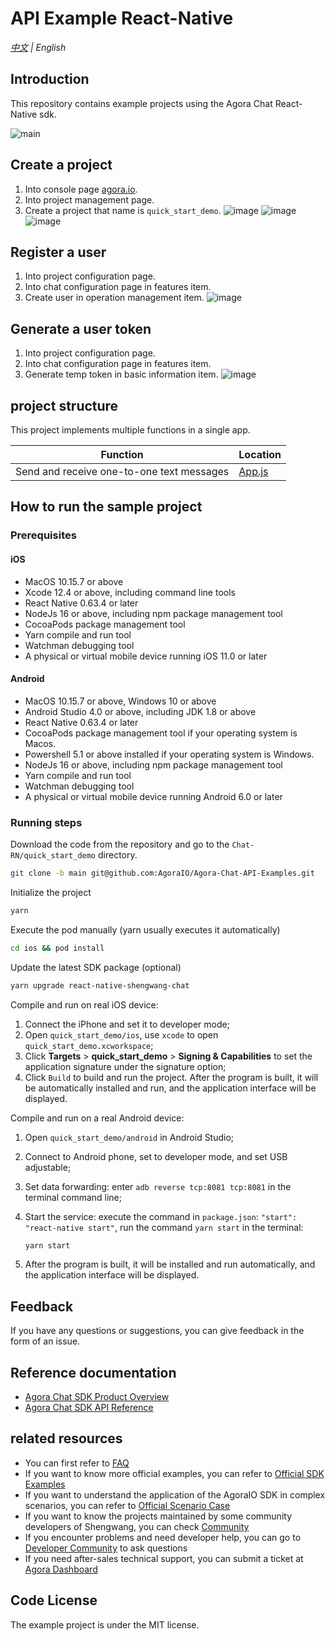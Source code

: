 # API Example React-Native

_[中文](README.zh.md) | English_

## Introduction

This repository contains example projects using the Agora Chat React-Native sdk.

![main](./res/main.jpg)

## Create a project

1. Into console page [agora.io](https://console.agora.io).
2. Into project management page.
3. Create a project that name is `quick_start_demo`.
   ![image](./res/1.png)
   ![image](./res/2.png)
   ![image](./res/3.png)

## Register a user

1. Into project configuration page.
2. Into chat configuration page in features item.
3. Create user in operation management item.
   ![image](./res/4.png)

## Generate a user token

1. Into project configuration page.
2. Into chat configuration page in features item.
3. Generate temp token in basic information item.
   ![image](./res/5.png)

## project structure

This project implements multiple functions in a single app.

| Function                                  | Location           |
| ----------------------------------------- | ------------------ |
| Send and receive one-to-one text messages | [App.js](./App.js) |

## How to run the sample project

### Prerequisites

#### iOS

- MacOS 10.15.7 or above
- Xcode 12.4 or above, including command line tools
- React Native 0.63.4 or later
- NodeJs 16 or above, including npm package management tool
- CocoaPods package management tool
- Yarn compile and run tool
- Watchman debugging tool
- A physical or virtual mobile device running iOS 11.0 or later

#### Android

- MacOS 10.15.7 or above, Windows 10 or above
- Android Studio 4.0 or above, including JDK 1.8 or above
- React Native 0.63.4 or later
- CocoaPods package management tool if your operating system is Macos.
- Powershell 5.1 or above installed if your operating system is Windows.
- NodeJs 16 or above, including npm package management tool
- Yarn compile and run tool
- Watchman debugging tool
- A physical or virtual mobile device running Android 6.0 or later

### Running steps

Download the code from the repository and go to the `Chat-RN/quick_start_demo` directory.

```sh
git clone -b main git@github.com:AgoraIO/Agora-Chat-API-Examples.git
```

Initialize the project

```sh
yarn
```

Execute the pod manually (yarn usually executes it automatically)

```sh
cd ios && pod install
```

Update the latest SDK package (optional)

```sh
yarn upgrade react-native-shengwang-chat
```

Compile and run on real iOS device:

1. Connect the iPhone and set it to developer mode;
2. Open `quick_start_demo/ios`, use `xcode` to open `quick_start_demo.xcworkspace`;
3. Click **Targets** > **quick_start_demo** > **Signing & Capabilities** to set the application signature under the signature option;
4. Click `Build` to build and run the project. After the program is built, it will be automatically installed and run, and the application interface will be displayed.

Compile and run on a real Android device:

1. Open `quick_start_demo/android` in Android Studio;
2. Connect to Android phone, set to developer mode, and set USB adjustable;
3. Set data forwarding: enter `adb reverse tcp:8081 tcp:8081` in the terminal command line;
4. Start the service: execute the command in `package.json`: `"start": "react-native start"`, run the command `yarn start` in the terminal:

   ```sh
   yarn start
   ```

5. After the program is built, it will be installed and run automatically, and the application interface will be displayed.

## Feedback

If you have any questions or suggestions, you can give feedback in the form of an issue.

## Reference documentation

- [Agora Chat SDK Product Overview](https://docs.agora.io/en/agora-chat/agora_chat_get_started_rn?platform=React%20Native)
- [Agora Chat SDK API Reference](https://docs.agora.io/en/agora-chat/api-ref?platform=React%20Native)

## related resources

- You can first refer to [FAQ](https://docs.agora.io/cn/faq)
- If you want to know more official examples, you can refer to [Official SDK Examples](https://github.com/AgoraIO)
- If you want to understand the application of the AgoraIO SDK in complex scenarios, you can refer to [Official Scenario Case](https://github.com/AgoraIO-usecase)
- If you want to know the projects maintained by some community developers of Shengwang, you can check [Community](https://github.com/AgoraIO-Community)
- If you encounter problems and need developer help, you can go to [Developer Community](https://rtcdeveloper.com/) to ask questions
- If you need after-sales technical support, you can submit a ticket at [Agora Dashboard](https://dashboard.agora.io)

## Code License

The example project is under the MIT license.
